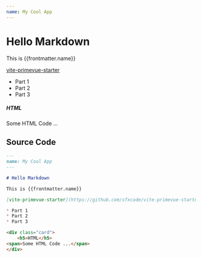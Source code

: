 ```yaml
---
name: My Cool App
---
```


# Hello Markdown

This is {{frontmatter.name}}

[vite-primevue-starter](https://github.com/sfxcode/vite-primevue-starter)

* Part 1
* Part 2
* Part 3

<div class="card">
    <h5>HTML</h5>
<span>Some HTML Code ...</span>
</div>

## Source Code

```markdown
---
name: My Cool App
---

# Hello Markdown

This is {{frontmatter.name}}

[vite-primevue-starter](https://github.com/sfxcode/vite-primevue-starter)

* Part 1
* Part 2
* Part 3

<div class="card">
    <h5>HTML</h5>
<span>Some HTML Code ...</span>
</div>
```
